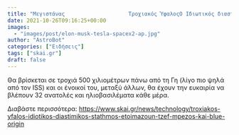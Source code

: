 ```yaml
---
title: "Μεγιστάνας                    Τροχιακός ΎφαλοςΟ Iδιωτικός διαστημικός σταθμός που ετοιμάζουν Τζεφ Μπέζος και Blue Origin"
date: 2021-10-26T09:16:25+00:00
images:
  - "images/post/elon-musk-tesla-spacex2-ap.jpg"
author: "AstroBot"
categories: ["Ειδήσεις"]
tags: ["skai.gr"]
draft: false
---
```


Θα βρίσκεται σε τροχιά 500 χιλιομέτρων πάνω από τη Γη (λίγο πιο ψηλά από τον ISS) και οι ένοικοί του, μεταξύ άλλων, θα έχουν την ευκαιρία να βλέπουν 32 ανατολές και ηλιοβασιλέματα κάθε μέρα.

Διαβάστε περισσότερα: https://www.skai.gr/news/technology/troxiakos-yfalos-idiotikos-diastimikos-stathmos-etoimazoun-tzef-mpezos-kai-blue-origin
